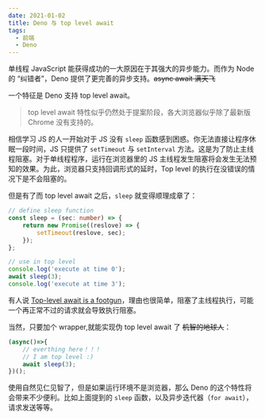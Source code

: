 ```yaml
---
date: 2021-01-02
title: Deno 与 top level await
tags:
  - 前端
  - Deno
---
```

单线程 JavaScript 能获得成功的一大原因在于其强大的异步能力。而作为 Node 的 “纠错者”，Deno 提供了更完善的异步支持。~~async await 满天飞~~

一个特征是 Deno 支持 top level await。

> top level await 特性似乎仍然处于提案阶段，各大浏览器似乎除了最新版 Chrome 没有支持的。

相信学习 JS 的人一开始对于 JS 没有 `sleep` 函数感到困惑。你无法直接让程序休眠一段时间，JS 只提供了 `setTimeout` 与 `setInterval` 方法。这是为了防止主线程阻塞。对于单线程程序，运行在浏览器里的 JS 主线程发生阻塞将会发生无法预知的效果。为此，浏览器只支持回调形式的延时，Top level 的执行在没错误的情况下是不会阻塞的。

但是有了而 top level await 之后，`sleep` 就变得顺理成章了：

```typescript
// define sleep function
const sleep = (sec: number) => {
    return new Promise((reslove) => {
        setTimeout(reslove, sec);
    });
};

// use in top level
console.log('execute at time 0');
await sleep(3);
console.log('execute at time 3');
```

有人说 [Top-level await is a footgun](https://gist.github.com/Rich-Harris/0b6f317657f5167663b493c722647221)，理由也很简单，阻塞了主线程执行，可能一个再正常不过的请求就会导致执行阻塞。

当然，只要加个 wrapper,就能实现伪 top level await 了 ~~机智的地球人~~：

```typescript
(async()=>{
    // everthing here！！！
    // I am top level :)
    await sleep(3);
})();
```

使用自然见仁见智了，但是如果运行环境不是浏览器，那么 Deno 的这个特性将会带来不少便利。比如上面提到的 `sleep` 函数，以及异步迭代器（`for await`），请求发送等等。

